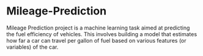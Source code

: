 # Mileage-Prediction
Mileage Prediction project is a machine learning task aimed at predicting the fuel efficiency of vehicles. This involves building a model that estimates how far a car can travel per gallon of fuel based on various features (or variables) of the car.
